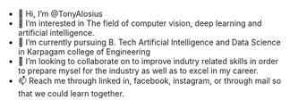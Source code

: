 - 👋 Hi, I’m @TonyAlosius
- 👀 I’m interested in The field of computer vision, deep learning and artificial intelligence.
- 🌱 I’m currently pursuing B. Tech Artificial Intelligence and Data Science in Karpagam college of Engineering
- 💞️ I’m looking to collaborate on to improve indutry related skills in order to prepare mysel for the industry as well as to excel in my career.
- 📫 Reach me through linked in, facebook, instagram, or through mail so that we could learn together.

<!---
TonyAlosius/TonyAlosius is a ✨ special ✨ repository because its `README.md` (this file) appears on your GitHub profile.
You can click the Preview link to take a look at your changes.
--->
